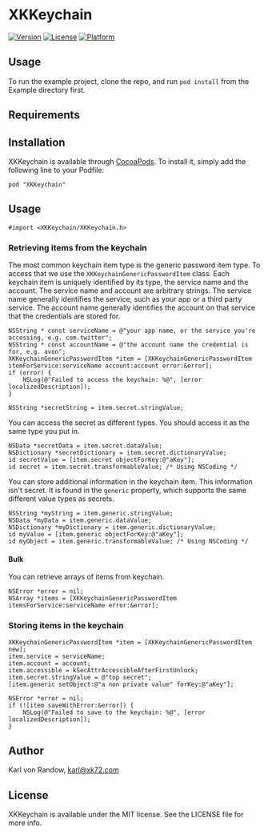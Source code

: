 # XKKeychain

<!-- [![CI Status](http://img.shields.io/travis/karlvr/XKKeychain.svg?style=flat)](https://travis-ci.org/karlvr/XKKeychain) -->
[![Version](https://img.shields.io/cocoapods/v/XKKeychain.svg?style=flat)](http://cocoadocs.org/docsets/XKKeychain)
[![License](https://img.shields.io/cocoapods/l/XKKeychain.svg?style=flat)](http://cocoadocs.org/docsets/XKKeychain)
[![Platform](https://img.shields.io/cocoapods/p/XKKeychain.svg?style=flat)](http://cocoadocs.org/docsets/XKKeychain)

## Usage

To run the example project, clone the repo, and run `pod install` from the Example directory first.

## Requirements

## Installation

XKKeychain is available through [CocoaPods](http://cocoapods.org). To install
it, simply add the following line to your Podfile:

    pod "XKKeychain"

## Usage

```objc
#import <XKKeychain/XKKeychain.h>
```

### Retrieving items from the keychain

The most common keychain item type is the generic password item type. To access that we use the `XKKeychainGenericPasswordItem` class.
Each keychain item is uniquely identified by its type, the service name and the account. The service name and account are arbitrary strings.
The service name generally identifies the service, such as your app or a third party service. The account name generally identifies the account
on that service that the credentials are stored for.

```objc
NSString * const serviceName = @"your app name, or the service you're accessing, e.g. com.twitter";
NSString * const accountName = @"the account name the credential is for, e.g. avon";
XKKeychainGenericPasswordItem *item = [XKKeychainGenericPasswordItem itemForService:serviceName account:account error:&error];
if (error) {
	NSLog(@"Failed to access the keychain: %@", [error localizedDescription]);
}

NSString *secretString = item.secret.stringValue;
```

You can access the secret as different types. You should access it as the same type you put in.

```objc
NSData *secretData = item.secret.dataValue;
NSDictionary *secretDictionary = item.secret.dictionaryValue;
id secretValue = [item.secret objectForKey:@"aKey"];
id secret = item.secret.transformableValue; /* Using NSCoding */
```

You can store additional information in the keychain item. This information isn't secret. It is found in the `generic` property, which
supports the same different value types as secrets.

```objc
NSString *myString = item.generic.stringValue;
NSData *myData = item.generic.dataValue;
NSDictionary *myDictionary = item.generic.dictionaryValue;
id myValue = [item.generic objectForKey:@"aKey"];
id myObject = item.generic.transformableValue; /* Using NSCoding */
```

#### Bulk

You can retrieve arrays of items from keychain.

```objc
NSError *error = nil;
NSArray *items = [XKKeychainGenericPasswordItem itemsForService:serviceName error:&error];
```

### Storing items in the keychain

```objc
XKKeychainGenericPasswordItem *item = [XKKeychainGenericPasswordItem new];
item.service = serviceName;
item.account = account;
item.accessible = kSecAttrAccessibleAfterFirstUnlock;
item.secret.stringValue = @"top secret";
[item.generic setObject:@"a non private value" forKey:@"aKey"];

NSError *error = nil;
if (![item saveWithError:&error]) {
	NSLog(@"Failed to save to the keychain: %@", [error localizedDescription]);
}
```

## Author

Karl von Randow, karl@xk72.com

## License

XKKeychain is available under the MIT license. See the LICENSE file for more info.

